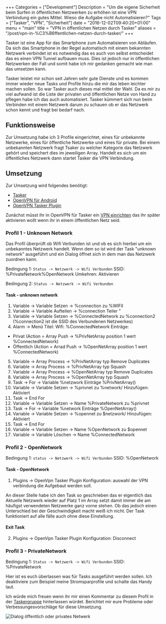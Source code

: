 +++
Categories = ["Development"]
Description = "Um die eigene Sicherheit beim Surfen in öffentlichen Netzwerken zu erhöhen ist eine VPN Verbindung ein gutes Mittel. Wieso die Aufgabe nicht Automatisieren?"
Tags = ["Tasker", "VPN", "Sicherheit"]
date = "2016-12-02T09:40:20+01:00"
menu = "main"
title = "VPN in öffentlichen Netzen durch Tasker"
aliases = "/post/vpn-in-%C3%B6ffentlichen-netzen-durch-tasker/"
+++

Tasker ist eine App für das Smartphone zum Automatisieren von Abläufen. Da sich das Smartphone in der Regel automatisch mit einem bekannten Netzwerk verbindet ist es notwendig das es auch von selbst entscheidet das es einen VPN Tunnel aufbauen muss. Dies ist jedoch nur in öffentlichen Netzwerken der Fall und somit habe ich mir gedanken gemacht wie man das umsetzen kann.

Tasker leistet mir schon seit Jahren sehr gute Dienste und es kommen immer wieder neue Tasks und Profile hinzu die mir das leben leichter machen sollen. So war Tasker auch dieses mal mittel der Wahl. Da es mir zu viel aufwand ist die Liste der privaten und öffentlichen Netze von Hand zu pflegen habe ich das auch automatisiert. Tasker kümmert sich nun beim Verbinden mit einem Netzwerk darum zu schauen ob er das Netzwerk schon kennt und fragt bei bedarf nach.

## Funktionsweise
Zur Umsetzung habe ich 3 Profile eingerichtet, eines für unbekannte Netzwerke, eines für öffentliche Netzwerke und eines für private. Bei einem unbekannten Netzwerk fragt Tsaker zu welcher Kategorie das Netzwerk gehört und speichert dies im jeweiligen Array. Handelt es sich um ein öffentliches Netzwerk dann startet Tasker die VPN Verbindung.

## Umsetzung
Zur Umsetzung wird folgendes benötigt:

* [Tasker](https://play.google.com/store/apps/details?id=net.dinglisch.android.taskerm)
* [OpenVPN für Android](https://play.google.com/store/apps/details?id=de.blinkt.openvpn)
* [OpenVPN Tasker Plugin](https://play.google.com/store/apps/details?id=com.ffrog8.openVpnTaskerPlugin)

Zunächst müsst ihr in OpenVPN für Tasker ein [VPN einrichten](http://www.pcwelt.de/ratgeber/Virtuelle-Netzwerke-mit-Open-VPN-aufbauen-9889432.html) das ihr später aktivieren wollt wenn ihr in einem öffentlichen Netz seid.

### Profil 1 - Unknown Network

Das Profil überprüft ob Wifi Verbunden ist und ob es sich hierbei um ein unbekanntes Netzwerk handelt. Wenn dem so ist wird der Task "unknown network" ausgeführt und ein Dialog öffnet sich in dem man das Netzwerk zuordnen kann.

Bedingung 1: `Status -> Netzwerk -> Wifi Verbunden`
    SSID: %PrivateNetwork%OpenNetwork
    Umkehren: Aktivieren

Bedingung 2: `Status -> Netzwerk -> Wifi Verbunden`

#### Task - unknown network

1. Variable -> Variable Setzen -> %connection zu %WIFII
2. Variable -> Variable Aufteilen -> %connection Teiler "
3. Variable -> Variable Setzen -> %ConnectedNetwork zu %connection2 (%connection2 ist die SSID des Verbundenen Netzwerkes)
4. Alarm -> Menü
  Titel: Wifi: %ConnectedNetwork
  Einträge:
  * Privat (Action = Array Push -> %PrivNetArray position 1 wert %ConnectedNetwork)
  * Öffentlich (Action = Arrad Push -> %OpenNetArray position 1 wert %ConnectedNetwork)
5. Variable -> Array Process -> %PrivNetArray typ Remove Duplicates
6. Variable -> Array Process -> %PrivNetArray typ Squash
7. Variable -> Array Process -> %OpenNetArray typ Remove Duplicates
8. Variable -> Array Process -> %OpenNetArray typ Squash
7. Task -> For -> Variable %netzwork Einträge %PrivNetArray()
8. Variable -> Variable Setzen -> %privnet zu %network/ Hinzufügen: Aktiviert
9. Task -> End For
10. Variable -> Variable Setzen -> Name %PrivateNetwork zu %privnet
11. Task -> For -> Variable %network Einträge %OpenNetArray()
12. Variable -> Variable Setzen -> %opennet zu $netzwork/ Hinzufügen: Aktiviert
13. Task -> End For
14. Variable -> Variable Setzen -> Name %OpenNetwork zu $opennet
15. Variable -> Variable Löschen -> Name %ConnectedNetwork

### Profil 2 - OpenNetwork

Bedingung 1: `status -> Netzwerk -> Wifi Verbunden`
SSID: %OpenNetwork

#### Task - OpenNetwork

1. Plugins -> OpenVpn Tasker Plugin
    Konfiguration: auswahl der VPN verbindung die Aufgebaut werden soll.

An dieser Stelle habe ich den Task so geschrieben das er eigentlich das Aktuelle Netzwerk wieder auf Platz 1 im Array setzt damit immer die am häufigst verwendeten Netzwerke ganz vorne stehen. Ob das jedoch einen Unterschied bei der Geschwindigkeit macht weiß ich nicht. Der Task funktioniert auf alle fälle auch ohne diese Einstellung.
#### Exit Task
2. Plugins -> OpenVpn Tasker Plugin
    Konfiguration: Disconnect

### Profil 3 - PrivateNetwork

Bedingung 1: `Status -> Netzwerk -> Wifi Verbunden`
    SSID: %PrivateNetwork

Hier ist es euch überlassen was für Tasks ausgeführt werden sollen. Ich deaktiviere zum Beispiel meine Stromsparprofile und schalte das Handy laut.

Ich würde mich freuen wenn ihr mir einen Kommentar zu diesem Profil in der [Taskergruppe](https://plus.google.com/101620447980386746176/posts/4qjaan93ugc?sfc=true) hinterlassen würdet. Berichtet mir eure Probleme oder Verbessungesvorschläge für diese Umsetzung.

![Dialog öffentlich oder privates Netwerk](/images/vpn_tasker_dialog.png)
